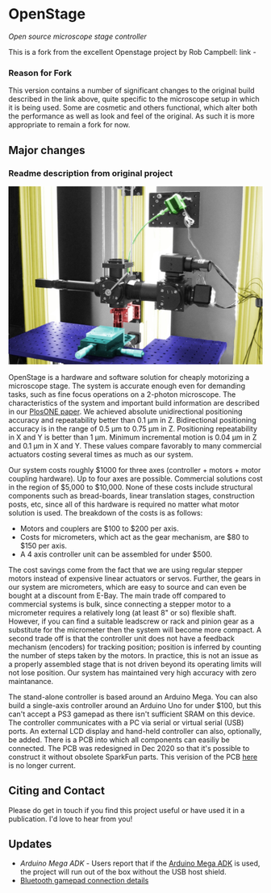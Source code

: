 
<h1>OpenStage</h1>
<i>Open source microscope stage controller</i>
<br />

This is a fork from the excellent Openstage project by Rob Campbell: 
link - <a href="https://github.com/raacampbell/openstage"></a>

### Reason for Fork

This version contains a number of significant changes to the original build described in the link above, quite specific to the microscope setup in which it is being used. Some are cosmetic and others functional, which alter both the performance as well as look and feel of the original. As such it is more appropriate to remain a fork for now.

## Major changes




### Readme description from original project
<img src="OpenStageBuildNotes/images/openstage_cover.jpg" />

OpenStage is a hardware and software solution for cheaply motorizing a microscope stage. The system is accurate enough even for demanding tasks, such as fine focus operations on a 2-photon microscope. The characteristics of the system and important build information are described in our <a href="http://www.plosone.org/article/info%3Adoi%2F10.1371%2Fjournal.pone.0088977">PlosONE paper</a>. We achieved absolute unidirectional positioning accuracy and repeatability better than 0.1 μm in Z. Bidirectional positioning accuracy is in the range of 0.5 μm to 0.75 μm in Z. Positioning repeatability in X and Y is better than 1 μm. Minimum incremental motion is 0.04 μm in Z and 0.1 μm in X and Y. These values compare favorably to many commercial actuators costing several times as much as our system.


Our system costs roughly $1000 for three axes (controller + motors + motor coupling hardware). Up to four axes are possible. Commercial solutions cost in the region of $5,000 to $10,000. None of these costs include structural components such as bread-boards, linear translation stages, construction posts, etc, since all of this hardware is required no matter what motor solution is used. The breakdown of the costs is as follows:

* Motors and couplers are $100 to $200 per axis.
* Costs for micrometers, which act as the gear mechanism, are $80 to $150 per axis.
* A 4 axis controller unit can be assembled for under $500.

The cost savings come from the fact that we are using regular stepper motors instead of expensive linear actuators or servos. Further, the gears in our system are micrometers, which are easy to source and can even be bought at a discount from E-Bay. The main trade off compared to commercial systems is bulk, since connecting a stepper motor to a micrometer requires a relatively long (at least 8" or so) flexible shaft. However, if you can find a suitable leadscrew or rack and pinion gear as a substitute for the micrometer then the system will become more compact. A second trade off is that the controller unit does not have a feedback mechanism (encoders) for tracking position; position is inferred by counting the number of steps taken by the motors. In practice, this is not an issue as a properly assembled stage that is not driven beyond its operating limits will not lose position. Our system has maintained very high accuracy with zero maintanance. 

The stand-alone controller is based around an Arduino Mega. You can also build a single-axis controller around an Arduino Uno for under $100, but this can't accept a PS3 gamepad as there isn't sufficient SRAM on this device. The controller communicates with a PC via serial or virtual serial (USB) ports. An external LCD display and hand-held controller can also, optionally, be added. There is a PCB into which all components can easiliy be connected. The PCB was redesigned in Dec 2020 so that it's possible to construct it without obsolete SparkFun parts.  This verision of the PCB <a href="https://oshpark.com/shared_projects/8WlR0lh0">here</a> is no longer current. 

## Citing and Contact
Please do get in touch if you find this project useful or have used it in a publication. I'd love to hear from you!

## Updates

* *Arduino Mega ADK* - Users report that if the <a href="https://www.arduino.cc/en/Main/ArduinoBoardMegaADK">Arduino Mega ADK</a> is used, the project will run out of the box without the USB host shield.
* [Bluetooth gamepad connection details](https://github.com/raacampbell/openstage/issues/11#issuecomment-300612226)
